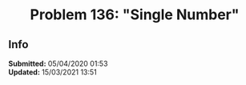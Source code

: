 <h1></h1>
<h1 align="center">Problem 136: "Single Number"</h1>

<h2 align="left">Info</h2>
<p align="left">
    <a align="center" > <b>Submitted:</b> 05/04/2020 01:53 </a>
    <br>
    <a align="center" > <b>Updated:</b> 15/03/2021 13:51 </a>
    <br>
